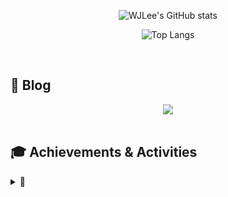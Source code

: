 <!--<div align="center">-->
<!--### Hi there 👋-->

<div align="center">

![WJLee's GitHub stats](https://github-readme-stats.vercel.app/api?username=WJLee22\&rank_icon=github&theme=swift)

![Top Langs](https://github-readme-stats.vercel.app/api/top-langs/?username=WJLee22&hide_progress=true&layout=compact&theme=swift&langs_count=8)<br/>

<!--![Top Langs](https://github-readme-stats.vercel.app/api/top-langs/?username=WJLee22&layout=compact&theme=swift&langs_count=8)-->

</div>

<br>  

## 📝 Blog
<div align="center">
<a href="https://basecoding.tistory.com/">
  <img src="https://img.shields.io/badge/Tistory-FF8C00?style=for-the-badge&logo=Tistory&logoColor=white"/>
</a>
</div>

<br>  

## 🎓 Achievements & Activities

<details>
  <summary>🔽</summary>
  
- **[2020-2학기]** 한성대학교 컴퓨터공학부 우수한성역량장학 선정
- **[2021-1학기]** 한성대학교 컴퓨터공학부 우수한성역량장학 선정
- **[2024-1학기]** 한성대학교 컴퓨터공학부 최우수한성인재장학 선정
- **[2024-2학기]** 한성대학교 컴퓨터공학부 최우수한성인재장학 선정
- **[2024-2학기]** 한성대학교 객체지향언어(JAVA) 프로그래밍 전공 튜터
- **[2025-1학기]** 한성대학교 컴퓨터공학부 우수한성역량장학 선정
- **[2025.02.17 ~ 02.20]** 2025 컴퓨터공학부 전공설명회 - 모바일SW & 빅데이터트랙 전공설명 근로 

</details>

<!--
**WJLee22/WJLee22** is a ✨ _special_ ✨ repository because its `README.md` (this file) appears on your GitHub profile.

Here are some ideas to get you started:

- 🔭 I’m currently working on ...
- 🌱 I’m currently learning ...
- 👯 I’m looking to collaborate on ...
- 🤔 I’m looking for help with ...
- 💬 Ask me about ...
- 📫 How to reach me: ...
- 😄 Pronouns: ...
- ⚡ Fun fact: ...
-->

<!--</div>-->
